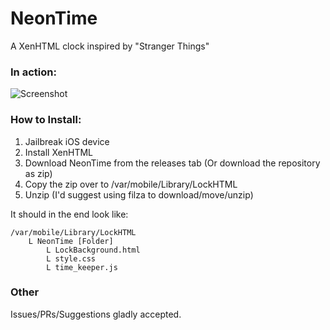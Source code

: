 # NeonTime
A XenHTML clock inspired by "Stranger Things"


### In action:
![Screenshot](https://pbs.twimg.com/media/DpgvumGW0AA9TLA.jpg:small)

### How to Install:

1. Jailbreak iOS device
2. Install XenHTML
3. Download NeonTime from the releases tab (Or download the repository as zip)
4. Copy the zip over to /var/mobile/Library/LockHTML
5. Unzip (I'd suggest using filza to download/move/unzip)

It should in the end look like:

```
/var/mobile/Library/LockHTML
    L NeonTime [Folder]
        L LockBackground.html
        L style.css     
        L time_keeper.js
```   

### Other

Issues/PRs/Suggestions gladly accepted.
